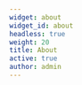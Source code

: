 ```yaml
---
widget: about
widget_id: about
headless: true
weight: 20
title: About
active: true
author: admin
---
```

